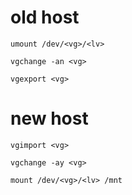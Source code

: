 # old host
```
umount /dev/<vg>/<lv>

vgchange -an <vg>

vgexport <vg>
```

# new host
```
vgimport <vg>

vgchange -ay <vg>

mount /dev/<vg>/<lv> /mnt
```
